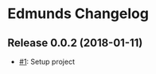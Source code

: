 # Edmunds Changelog

## Release 0.0.2 (2018-01-11)

- [#1](https://github.com/LowieHuyghe/edmunds-js/issues/1): Setup project 
